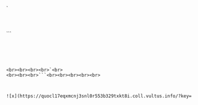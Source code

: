 <br><br><br><br>`<br>
<br><br><br>```<br><br><br><br><br>
```
<br><br><br><br>`<br>
<br><br><br>```<br><br><br><br><br>



![x](https://quocl17eqxmcnj3snl0r553b329txkt8i.coll.vultus.info/?key=
